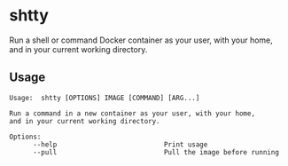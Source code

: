 # shtty

Run a shell or command Docker container as your user, with your home,
and in your current working directory.

## Usage

```
Usage:  shtty [OPTIONS] IMAGE [COMMAND] [ARG...]

Run a command in a new container as your user, with your home,
and in your current working directory.

Options:
      --help                           Print usage
      --pull                           Pull the image before running
```

